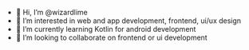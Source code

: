 - 👋 Hi, I’m @wizardlime
- 👀 I’m interested in web and app development, frontend, ui/ux design
- 🌱 I’m currently learning Kotlin for android development
- 💞️ I’m looking to collaborate on frontend or ui development

<!---
wizardlime/wizardlime is a ✨ special ✨ repository because its `README.md` (this file) appears on your GitHub profile.
You can click the Preview link to take a look at your changes.
--->

